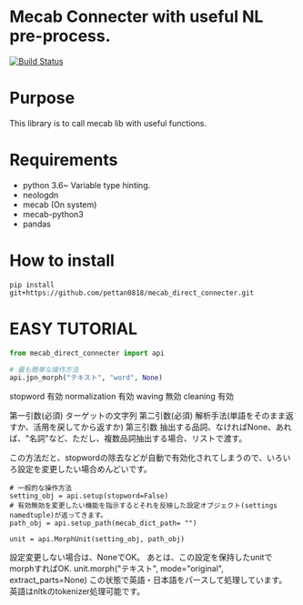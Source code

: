 # Mecab Connecter with useful NL pre-process.
[![Build Status](https://travis-ci.org/pettan0818/mecab_direct_connecter.svg?branch=api_rearrange)](https://travis-ci.org/pettan0818/mecab_direct_connecter)
# Purpose
This library is to call mecab lib with useful functions.

# Requirements
* python 3.6~
Variable type hinting.
* neologdn
* mecab (On system)
* mecab-python3
* pandas

# How to install
```shell
pip install git+https://github.com/pettan0818/mecab_direct_connecter.git
```

# EASY TUTORIAL
```python
from mecab_direct_connecter import api

# 最も簡単な操作方法
api.jpn_morph("テキスト", "word", None)
```
stopword 有効
normalization 有効
waving 無効
cleaning 有効

第一引数(必須) ターゲットの文字列
第二引数(必須) 解析手法(単語をそのまま返すか、活用を戻してから返すか)
第三引数 抽出する品詞、なければNone、あれば、"名詞"など、ただし、複数品詞抽出する場合、リストで渡す。

この方法だと、stopwordの除去などが自動で有効化されてしまうので、いろいろ設定を変更したい場合めんどいです。
```
# 一般的な操作方法
setting_obj = api.setup(stopword=False)
# 有効無効を変更したい機能を指示するとそれを反映した設定オブジェクト(settings namedtuple)が返ってきます。
path_obj = api.setup_path(mecab_dict_path= "")

unit = api.MorphUnit(setting_obj, path_obj)
```
設定変更しない場合は、NoneでOK。
あとは、この設定を保持したunitでmorphすればOK.
unit.morph("テキスト", mode="original", extract_parts=None)
この状態で英語・日本語をパースして処理しています。
英語はnltkのtokenizer処理可能です。
